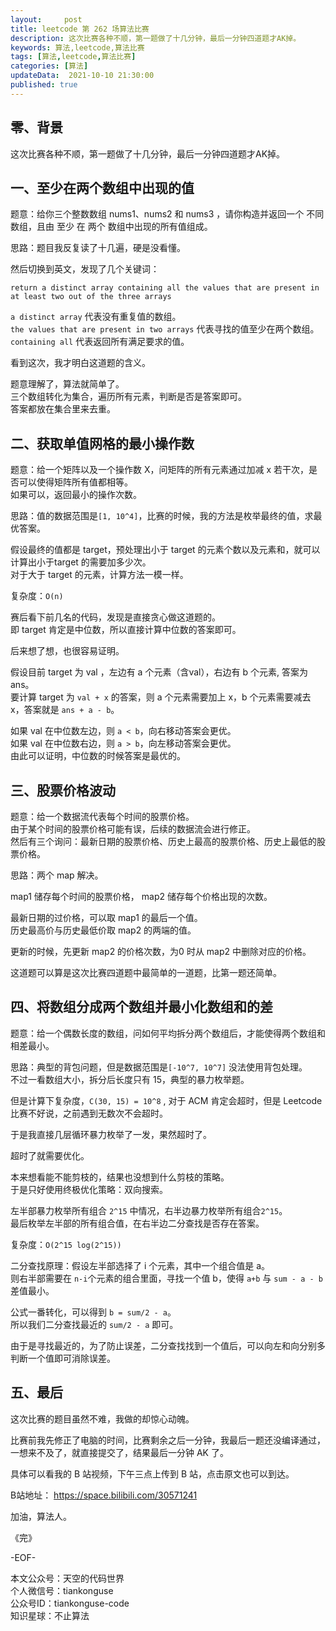 ```yaml
---   
layout:     post  
title: leetcode 第 262 场算法比赛  
description: 这次比赛各种不顺，第一题做了十几分钟，最后一分钟四道题才AK掉。     
keywords: 算法,leetcode,算法比赛  
tags: [算法,leetcode,算法比赛]    
categories: [算法]  
updateData:  2021-10-10 21:30:00  
published: true  
---  
```



## 零、背景  


这次比赛各种不顺，第一题做了十几分钟，最后一分钟四道题才AK掉。  


## 一、至少在两个数组中出现的值  


题意：给你三个整数数组 nums1、nums2 和 nums3 ，请你构造并返回一个 不同 数组，且由 至少 在 两个 数组中出现的所有值组成。  


思路：题目我反复读了十几遍，硬是没看懂。  


然后切换到英文，发现了几个关键词：  


```
return a distinct array containing all the values that are present in at least two out of the three arrays  
```


`a distinct array` 代表没有重复值的数组。  
`the values that are present in two arrays` 代表寻找的值至少在两个数组。  
`containing all` 代表返回所有满足要求的值。  


看到这次，我才明白这道题的含义。  


题意理解了，算法就简单了。  
三个数组转化为集合，遍历所有元素，判断是否是答案即可。  
答案都放在集合里来去重。  



## 二、获取单值网格的最小操作数  


题意：给一个矩阵以及一个操作数 X，问矩阵的所有元素通过加减 x 若干次，是否可以使得矩阵所有值都相等。  
如果可以，返回最小的操作次数。  


思路：值的数据范围是`[1, 10^4]`，比赛的时候，我的方法是枚举最终的值，求最优答案。  


假设最终的值都是 target，预处理出小于 target 的元素个数以及元素和，就可以计算出小于target 的需要加多少次。  
对于大于 target 的元素，计算方法一模一样。  


复杂度：`O(n)`  


赛后看下前几名的代码，发现是直接贪心做这道题的。  
即 target 肯定是中位数，所以直接计算中位数的答案即可。  


后来想了想，也很容易证明。  


假设目前 target 为 val ，左边有 a 个元素（含val），右边有 b 个元素, 答案为 ans。  
要计算 target 为  `val + x` 的答案，则 a 个元素需要加上 x，b 个元素需要减去 x，答案就是 `ans + a - b`。  


如果 val 在中位数左边，则 `a < b`，向右移动答案会更优。  
如果 val 在中位数右边，则 `a > b`，向左移动答案会更优。  
由此可以证明，中位数的时候答案是最优的。  



## 三、股票价格波动  


题意：给一个数据流代表每个时间的股票价格。  
由于某个时间的股票价格可能有误，后续的数据流会进行修正。  
然后有三个询问：最新日期的股票价格、历史上最高的股票价格、历史上最低的股票价格。  


思路：两个 map 解决。  


map1 储存每个时间的股票价格， map2 储存每个价格出现的次数。  


最新日期的过价格，可以取 map1 的最后一个值。  
历史最高价与历史最低价取 map2 的两端的值。  


更新的时候，先更新 map2 的价格次数，为0 时从 map2 中删除对应的价格。  


这道题可以算是这次比赛四道题中最简单的一道题，比第一题还简单。  



## 四、将数组分成两个数组并最小化数组和的差  


题意：给一个偶数长度的数组，问如何平均拆分两个数组后，才能使得两个数组和相差最小。  


思路：典型的背包问题，但是数据范围是`[-10^7, 10^7]` 没法使用背包处理。  
不过一看数组大小，拆分后长度只有 15，典型的暴力枚举题。  


但是计算下复杂度，`C(30, 15) = 10^8` , 对于 ACM 肯定会超时，但是 Leetcode 比赛不好说，之前遇到无数次不会超时。  


于是我直接几层循环暴力枚举了一发，果然超时了。  


超时了就需要优化。  


本来想看能不能剪枝的，结果也没想到什么剪枝的策略。  
于是只好使用终极优化策略：双向搜索。  



左半部暴力枚举所有组合 `2^15` 中情况，右半边暴力枚举所有组合`2^15`。  
最后枚举左半部的所有组合值，在右半边二分查找是否存在答案。  


复杂度：`O(2^15 log(2^15))`  


二分查找原理：假设左半部选择了 i 个元素，其中一个组合值是 a。  
则右半部需要在 `n-i`个元素的组合里面，寻找一个值 b，使得  `a+b` 与 `sum - a - b` 差值最小。  


公式一番转化，可以得到 `b = sum/2 - a`。  
所以我们二分查找最近的 `sum/2 - a` 即可。  


由于是寻找最近的，为了防止误差，二分查找找到一个值后，可以向左和向分别多判断一个值即可消除误差。  


## 五、最后  


这次比赛的题目虽然不难，我做的却惊心动魄。  


比赛前我先修正了电脑的时间，比赛剩余之后一分钟，我最后一题还没编译通过，一想来不及了，就直接提交了，结果最后一分钟 AK 了。  


具体可以看我的 B 站视频，下午三点上传到 B 站，点击原文也可以到达。  


B站地址： https://space.bilibili.com/30571241  



加油，算法人。  


《完》  


-EOF-  



本文公众号：天空的代码世界  
个人微信号：tiankonguse  
公众号ID：tiankonguse-code  
知识星球：不止算法  


